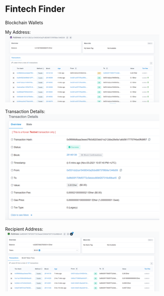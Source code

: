 # Fintech Finder
Blockchain Wallets

My Address:
![my_address](19-Blockchain_Wallets/Images/kovan_my_addess.PNG)

Transaction Details:
![tx_details](19-Blockchain_Wallets/Images/kovan_transaction.PNG)

Recipient Address:
![recipient_address](19-Blockchain_Wallets/Images/kovan_recipient.PNG)
